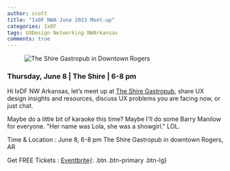 ```yaml
---
author: scott
title: "IxDF NWA June 2023 Meet-up"
categories: IxDF
tags: UXDesign Networking NWArkansas
comments: true
---
```


<figure class="alignleft">
    <img src="{{ '/assets/images/posts/ixdf-june-shire-01.jpg' | relative_url }}" alt="The Shire Gastropub in Downtown Rogers"/>
</figure>

### Thursday, June 8 | The Shire | 6-8 pm
    
Hi IxDF NW Arkansas, let’s meet up at [The Shire Gastropub](https://www.theshirenwa.com/), share UX design insights and resources, discuss UX problems you are facing now, or just chat.

Maybe do a little bit of karaoke this time? Maybe I'll do some Barry Manilow for everyone. "Her name was Lola, she was a showgirl." LOL.

Time &amp; Location
: June 8, 6-8 pm
The Shire Gastropub in downtown Rogers, AR

Get FREE Tickets
: [Eventbrite](https://www.eventbrite.com/e/ixdf-nw-arkansas-june-2023-meet-up-tickets-640146614757){: .btn .btn-primary .btn-lg}

